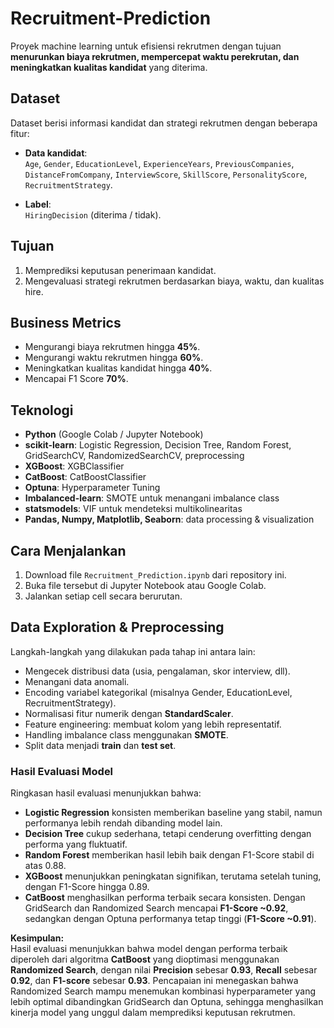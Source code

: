 # Recruitment-Prediction

Proyek machine learning untuk efisiensi rekrutmen dengan tujuan **menurunkan biaya rekrutmen, mempercepat waktu perekrutan, dan meningkatkan kualitas kandidat** yang diterima.

## Dataset
Dataset berisi informasi kandidat dan strategi rekrutmen dengan beberapa fitur:

- **Data kandidat**:  
  `Age`, `Gender`, `EducationLevel`, `ExperienceYears`, `PreviousCompanies`, `DistanceFromCompany`, `InterviewScore`, `SkillScore`, `PersonalityScore`,  `RecruitmentStrategy`.

- **Label**:  
  `HiringDecision` (diterima / tidak).

## Tujuan
1. Memprediksi keputusan penerimaan kandidat.  
2. Mengevaluasi strategi rekrutmen berdasarkan biaya, waktu, dan kualitas hire.  

## Business Metrics
- Mengurangi biaya rekrutmen hingga **45%**.  
- Mengurangi waktu rekrutmen hingga **60%**.  
- Meningkatkan kualitas kandidat hingga **40%**.
- Mencapai F1 Score **70%**. 

## Teknologi
- **Python** (Google Colab / Jupyter Notebook)  
- **scikit-learn**: Logistic Regression, Decision Tree, Random Forest, GridSearchCV, RandomizedSearchCV, preprocessing  
- **XGBoost**: XGBClassifier  
- **CatBoost**: CatBoostClassifier  
- **Optuna**: Hyperparameter Tuning  
- **Imbalanced-learn**: SMOTE untuk menangani imbalance class  
- **statsmodels**: VIF untuk mendeteksi multikolinearitas  
- **Pandas, Numpy, Matplotlib, Seaborn**: data processing & visualization 

## Cara Menjalankan
1. Download file `Recruitment_Prediction.ipynb` dari repository ini.
2. Buka file tersebut di Jupyter Notebook atau Google Colab.
3. Jalankan setiap cell secara berurutan.

## Data Exploration & Preprocessing
Langkah-langkah yang dilakukan pada tahap ini antara lain:
- Mengecek distribusi data (usia, pengalaman, skor interview, dll).
- Menangani data anomali.
- Encoding variabel kategorikal (misalnya Gender, EducationLevel, RecruitmentStrategy).
- Normalisasi fitur numerik dengan **StandardScaler**.
- Feature engineering: membuat kolom yang lebih representatif.
- Handling imbalance class menggunakan **SMOTE**.
- Split data menjadi **train** dan **test set**.

### Hasil Evaluasi Model

Ringkasan hasil evaluasi menunjukkan bahwa:
- **Logistic Regression** konsisten memberikan baseline yang stabil, namun performanya lebih rendah dibanding model lain.
- **Decision Tree** cukup sederhana, tetapi cenderung overfitting dengan performa yang fluktuatif.
- **Random Forest** memberikan hasil lebih baik dengan F1-Score stabil di atas 0.88.
- **XGBoost** menunjukkan peningkatan signifikan, terutama setelah tuning, dengan F1-Score hingga 0.89.
- **CatBoost** menghasilkan performa terbaik secara konsisten. Dengan GridSearch dan Randomized Search mencapai **F1-Score ~0.92**, sedangkan dengan Optuna performanya tetap tinggi (**F1-Score ~0.91**).

**Kesimpulan:**  
Hasil evaluasi menunjukkan bahwa model dengan performa terbaik diperoleh dari algoritma **CatBoost** yang dioptimasi menggunakan **Randomized Search**, dengan nilai **Precision** sebesar **0.93**, **Recall** sebesar **0.92**, dan **F1-score** sebesar **0.93**. Pencapaian ini menegaskan bahwa Randomized Search mampu menemukan kombinasi hyperparameter yang lebih optimal dibandingkan GridSearch dan Optuna, sehingga menghasilkan kinerja model yang unggul dalam memprediksi keputusan rekrutmen.


